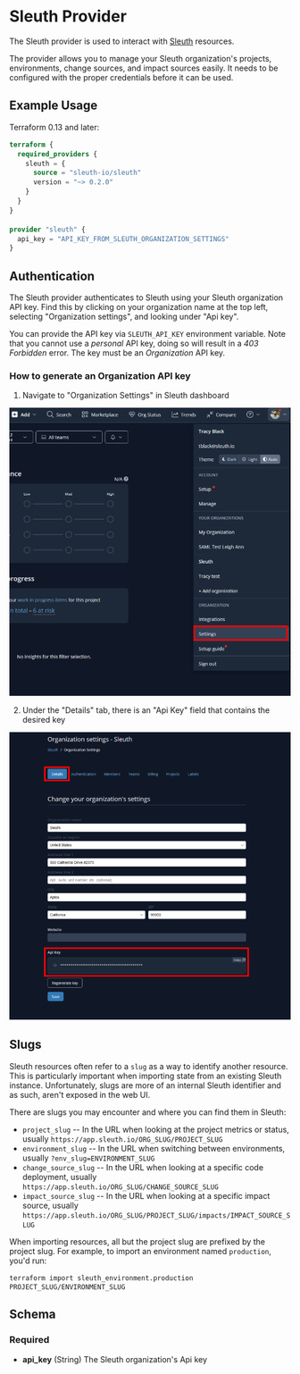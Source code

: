 # Sleuth Provider
The Sleuth provider is used to interact with [Sleuth](https://sleuth.io) resources.

The provider allows you to manage your Sleuth organization's projects, environments, change sources, and impact sources easily.
It needs to be configured with the proper credentials before it can be used.

## Example Usage

Terraform 0.13 and later:

```terraform
terraform {
  required_providers {
    sleuth = {
      source = "sleuth-io/sleuth"
      version = "~> 0.2.0"
    }
  }
}

provider "sleuth" {
  api_key = "API_KEY_FROM_SLEUTH_ORGANIZATION_SETTINGS"
}
```

## Authentication

The Sleuth provider authenticates to Sleuth using your Sleuth organization API key. Find this by clicking on your
organization name at the top left, selecting "Organization settings", and looking under "Api key".

You can provide the API key via `SLEUTH_API_KEY` environment variable. Note that you cannot use a *personal* API key, doing so will result in a *403 Forbidden* error. The key must be an *Organization* API key.

### How to generate an Organization API key

1. Navigate to "Organization Settings" in Sleuth dashboard

![first organization api key generation instructions](images/first-org-gen.png)

2. Under the "Details" tab, there is an "Api Key" field that contains the desired key

![second organization api key generation instructions](images/second-org-gen.png)


## Slugs

Sleuth resources often refer to a `slug` as a way to identify another resource. This is particularly important when
importing state from an existing Sleuth instance. Unfortunately, slugs are more of an internal Sleuth identifier and as
such, aren't exposed in the web UI.

There are slugs you may encounter and where you can find them in Sleuth:

* `project_slug` -- In the URL when looking at the project metrics or status, usually `https://app.sleuth.io/ORG_SLUG/PROJECT_SLUG`
* `environment_slug` -- In the URL when switching between environments, usually `?env_slug=ENVIRONMENT_SLUG`
* `change_source_slug` -- In the URL when looking at a specific code deployment, usually `https://app.sleuth.io/ORG_SLUG/CHANGE_SOURCE_SLUG`
* `impact_source_slug` -- In the URL when looking at a specific impact source, usually `https://app.sleuth.io/ORG_SLUG/PROJECT_SLUG/impacts/IMPACT_SOURCE_SLUG`

When importing resources, all but the project slug are prefixed by the project slug. For example, to import an environment named `production`, you'd run:

```
terraform import sleuth_environment.production PROJECT_SLUG/ENVIRONMENT_SLUG
```

## Schema

### Required

- **api_key** (String) The Sleuth organization's Api key
